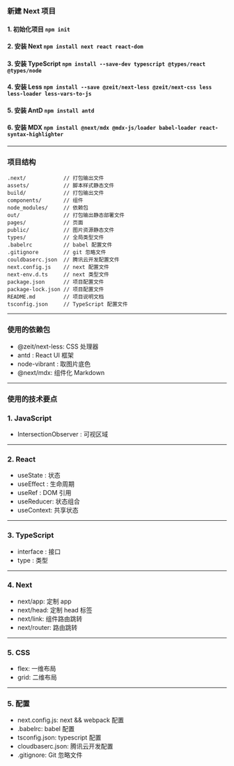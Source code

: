 ### 新建 Next 项目
#### 1. 初始化项目 `npm init`
#### 2. 安装 Next `npm install next react react-dom`
#### 3. 安装 TypeScript `npm install --save-dev typescript @types/react @types/node`
#### 4. 安装 Less `npm install --save @zeit/next-less @zeit/next-css less less-loader less-vars-to-js`
#### 5. 安装 AntD `npm install antd`
#### 6. 安装 MDX `npm install @next/mdx @mdx-js/loader babel-loader react-syntax-highlighter`

---

### 项目结构
```shell
.next/            // 打包输出文件
assets/           // 脚本样式静态文件
build/            // 打包输出文件
components/       // 组件
node_modules/     // 依赖包
out/              // 打包输出静态部署文件
pages/            // 页面
public/           // 图片资源静态文件
types/            // 全局类型文件
.babelrc          // babel 配置文件
.gitignore        // git 忽略文件
couldbaserc.json  // 腾讯云开发配置文件
next.config.js    // next 配置文件
next-env.d.ts     // next 类型文件
package.json      // 项目配置文件
package-lock.json // 项目配置文件
README.md         // 项目说明文档
tsconfig.json     // TypeScript 配置文件
```

---

### 使用的依赖包
- @zeit/next-less: CSS 处理器
- antd : React UI 框架
- node-vibrant : 取图片底色
- @next/mdx: 组件化 Markdown

---

### 使用的技术要点
### 1. JavaScript
- IntersectionObserver : 可视区域

---

### 2. React
- useState : 状态
- useEffect : 生命周期
- useRef : DOM 引用
- useReducer: 状态组合
- useContext: 共享状态

---

### 3. TypeScript
- interface : 接口
- type : 类型

---

### 4. Next
- next/app: 定制 app
- next/head: 定制 head 标签 
- next/link: 组件路由跳转
- next/router: 路由跳转

---

### 5. CSS
- flex: 一维布局
- grid: 二维布局

---

### 5. 配置
- next.config.js: next && webpack 配置
- .babelrc: babel 配置
- tsconfig.json: typescript 配置
- cloudbaserc.json: 腾讯云开发配置
- .gitignore: Git 忽略文件

